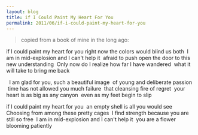 ```yaml
---
layout: blog
title: if I Could Paint My Heart For You
permalink: 2011/06/if-i-could-paint-my-heart-for-you
---
```




<blockquote>copied from a book of mine in the long ago:</blockquote>


if I could paint my heart for you right now
the colors would blind us both
 I am in mid-explosion and I can't help it
 afraid to push open the door to this new understanding 
Only now do I realize how far I have wandered
 what it will take to bring me back

  I am glad for you, such a beautiful image
 of young and deliberate passion
 time has not allowed you much failure 
that cleansing fire of regret
 your heart is as big as any canyon
 even as my feet begin to slip

if I could paint my heart for you
 an empty shell is all you would see
 Choosing from among these pretty cages
 I find strength because you are still so free
 I am in mid-explosion and I can't help it
 you are a flower blooming patiently

